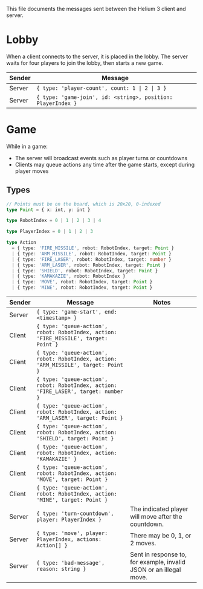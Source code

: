 This file documents the messages sent between the Helium 3 client and server.

# Lobby

When a client connects to the server, it is placed in the lobby. The server waits for four players to join the lobby, then starts a new game.

| Sender | Message |
| ------ | ---- |
| Server | `{ type: 'player-count', count: 1 \| 2 \| 3 }` |
| Server | `{ type: 'game-join', id: <string>, position: PlayerIndex }` |

# Game

While in a game:

* The server will broadcast events such as player turns or countdowns
* Clients may queue actions any time after the game starts, except during player moves

## Types

```ts
// Points must be on the board, which is 20x20, 0-indexed
type Point = { x: int, y: int }

type RobotIndex = 0 | 1 | 2 | 3 | 4

type PlayerIndex = 0 | 1 | 2 | 3

type Action
  = { type: 'FIRE_MISSILE', robot: RobotIndex, target: Point }
  | { type: 'ARM_MISSILE', robot: RobotIndex, target: Point }
  | { type: 'FIRE_LASER', robot: RobotIndex, target: number }
  | { type: 'ARM_LASER', robot: RobotIndex, target: Point }
  | { type: 'SHIELD', robot: RobotIndex, target: Point }
  | { type: 'KAMAKAZIE', robot: RobotIndex }
  | { type: 'MOVE', robot: RobotIndex, target: Point }
  | { type: 'MINE', robot: RobotIndex, target: Point }
```

| Sender | Message | Notes |
| ------ | ------- | ----- |
| Server | `{ type: 'game-start', end: <timestamp> }` |  |
| Client | `{ type: 'queue-action', robot: RobotIndex, action: 'FIRE_MISSILE', target: Point }` | |
| Client | `{ type: 'queue-action', robot: RobotIndex, action: 'ARM_MISSILE', target: Point }` | |
| Client | `{ type: 'queue-action', robot: RobotIndex, action: 'FIRE_LASER', target: number }` | |
| Client | `{ type: 'queue-action', robot: RobotIndex, action: 'ARM_LASER', target: Point }` | |
| Client | `{ type: 'queue-action', robot: RobotIndex, action: 'SHIELD', target: Point }` | |
| Client | `{ type: 'queue-action', robot: RobotIndex, action: 'KAMAKAZIE' }` | |
| Client | `{ type: 'queue-action', robot: RobotIndex, action: 'MOVE', target: Point }` | |
| Client | `{ type: 'queue-action', robot: RobotIndex, action: 'MINE', target: Point }` | |
| Server | `{ type: 'turn-countdown', player: PlayerIndex }` | The indicated player will move after the countdown. |
| Server | `{ type: 'move', player: PlayerIndex, actions: Action[] }` | There may be 0, 1, or 2 moves. |
| Server | `{ type: 'bad-message', reason: string }` | Sent in response to, for example, invalid JSON or an illegal move. |

